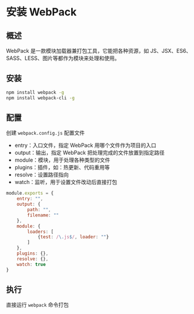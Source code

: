 # 安装 WebPack

## 概述

WebPack 是一款模块加载器兼打包工具，它能把各种资源，如 JS、JSX、ES6、SASS、LESS、图片等都作为模块来处理和使用。

## 安装

```bash
npm install webpack -g
npm install webpack-cli -g
```



## 配置

创建 `webpack.config.js` 配置文件

- entry：入口文件，指定 WebPack 用哪个文件作为项目的入口
- output：输出，指定 WebPack 把处理完成的文件放置到指定路径
- module：模块，用于处理各种类型的文件
- plugins：插件，如：热更新、代码重用等
- resolve：设置路径指向
- watch：监听，用于设置文件改动后直接打包

```javascript
module.exports = {
    entry: "",
    output: {
        path: "",
        filename: ""
    },
    module: {
        loaders: [
            {test: /\.js$/, loader: ""}
        ]
    },
    plugins: {},
    resolve: {},
    watch: true
}
```



## 执行

直接运行 `webpack` 命令打包